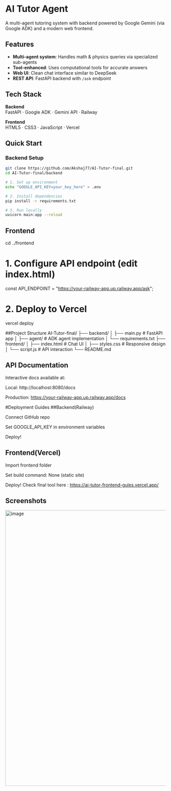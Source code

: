 # AI Tutor Agent

A multi-agent tutoring system with backend powered by Google Gemini (via Google ADK) and a modern web frontend.

## Features

- **Multi-agent system**: Handles math & physics queries via specialized sub-agents
- **Tool-enhanced**: Uses computational tools for accurate answers
- **Web UI**: Clean chat interface similar to DeepSeek
- **REST API**: FastAPI backend with `/ask` endpoint

## Tech Stack

**Backend**  
FastAPI · Google ADK · Gemini API · Railway

**Frontend**  
HTML5 · CSS3 · JavaScript · Vercel

## Quick Start

### Backend Setup
```bash
git clone https://github.com/Akshaj77/AI-Tutor-final.git
cd AI-Tutor-final/backend

# 1. Set up environment
echo "GOOGLE_API_KEY=your_key_here" > .env

# 2. Install dependencies
pip install -r requirements.txt

# 3. Run locally
uvicorn main:app --reload

```
## Frontend
cd ../frontend

# 1. Configure API endpoint (edit index.html)
const API_ENDPOINT = "https://your-railway-app.up.railway.app/ask";

# 2. Deploy to Vercel
vercel deploy

##Project Structure 
AI-Tutor-final/
├── backend/
│   ├── main.py               # FastAPI app
│   ├── agent/                # ADK agent implementation
│   └── requirements.txt
├── frontend/
│   ├── index.html            # Chat UI
│   ├── styles.css            # Responsive design
│   └── script.js             # API interaction
└── README.md

## API Documentation
Interactive docs available at:

Local: http://localhost:8080/docs

Production: https://your-railway-app.up.railway.app/docs

#Deployment Guides
##Backend(Railway)

Connect GitHub repo

Set GOOGLE_API_KEY in environment variables

Deploy!

## Frontend(Vercel)
Import frontend folder

Set build command: None (static site)

Deploy!
Check final tool here : https://ai-tutor-frontend-gules.vercel.app/

## Screenshots 
<img width="866" alt="image" src="https://github.com/user-attachments/assets/1e685da0-c403-408c-a0e1-cc95de504592" />
